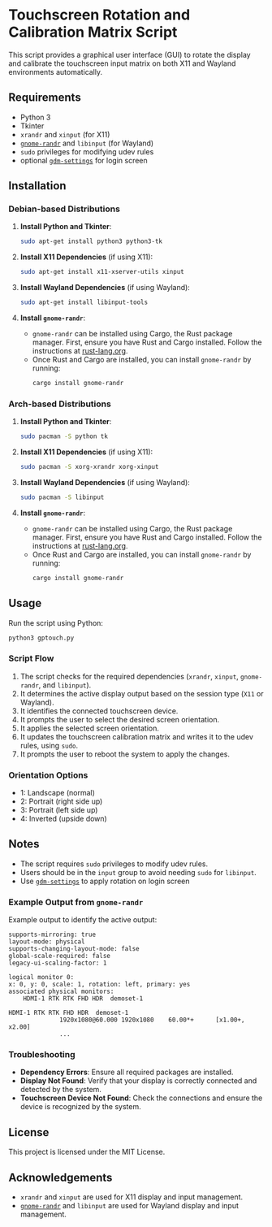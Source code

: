 # Touchscreen Rotation and Calibration Matrix Script

This script provides a graphical user interface (GUI) to rotate the display and calibrate the touchscreen input matrix on both X11 and Wayland environments automatically.

## Requirements

- Python 3
- Tkinter
- `xrandr` and `xinput` (for X11)
- [`gnome-randr`](https://github.com/maxwellainatchi/gnome-randr-rust) and `libinput` (for Wayland)
- `sudo` privileges for modifying udev rules
- optional [`gdm-settings`](https://github.com/gdm-settings/gdm-settings) for login screen

## Installation

### Debian-based Distributions

1. **Install Python and Tkinter**:
    ```bash
    sudo apt-get install python3 python3-tk
    ```

2. **Install X11 Dependencies** (if using X11):
    ```bash
    sudo apt-get install x11-xserver-utils xinput
    ```

3. **Install Wayland Dependencies** (if using Wayland):
    ```bash
    sudo apt-get install libinput-tools
    ```

4. **Install `gnome-randr`**:
    - `gnome-randr` can be installed using Cargo, the Rust package manager. First, ensure you have Rust and Cargo installed. Follow the instructions at [rust-lang.org](https://www.rust-lang.org/tools/install).
    - Once Rust and Cargo are installed, you can install `gnome-randr` by running:
      ```bash
      cargo install gnome-randr
      ```

### Arch-based Distributions

1. **Install Python and Tkinter**:
    ```bash
    sudo pacman -S python tk
    ```

2. **Install X11 Dependencies** (if using X11):
    ```bash
    sudo pacman -S xorg-xrandr xorg-xinput
    ```

3. **Install Wayland Dependencies** (if using Wayland):
    ```bash
    sudo pacman -S libinput
    ```

4. **Install `gnome-randr`**:
    - `gnome-randr` can be installed using Cargo, the Rust package manager. First, ensure you have Rust and Cargo installed. Follow the instructions at [rust-lang.org](https://www.rust-lang.org/tools/install).
    - Once Rust and Cargo are installed, you can install `gnome-randr` by running:
      ```bash
      cargo install gnome-randr
      ```

## Usage

Run the script using Python:
```bash
python3 gptouch.py
```

### Script Flow

1. The script checks for the required dependencies (`xrandr`, `xinput`, `gnome-randr`, and `libinput`).
2. It determines the active display output based on the session type (`X11` or Wayland).
3. It identifies the connected touchscreen device.
4. It prompts the user to select the desired screen orientation.
5. It applies the selected screen orientation.
6. It updates the touchscreen calibration matrix and writes it to the udev rules, using `sudo`.
7. It prompts the user to reboot the system to apply the changes.

### Orientation Options

- 1: Landscape (normal)
- 2: Portrait (right side up)
- 3: Portrait (left side up)
- 4: Inverted (upside down)

## Notes

- The script requires `sudo` privileges to modify udev rules.
- Users should be in the `input` group to avoid needing `sudo` for `libinput`.
- Use [`gdm-settings`](https://github.com/gdm-settings/gdm-settings) to apply rotation on login screen

### Example Output from `gnome-randr`

Example output to identify the active output:
```
supports-mirroring: true
layout-mode: physical
supports-changing-layout-mode: false
global-scale-required: false
legacy-ui-scaling-factor: 1

logical monitor 0:
x: 0, y: 0, scale: 1, rotation: left, primary: yes
associated physical monitors:
    HDMI-1 RTK RTK FHD HDR  demoset-1

HDMI-1 RTK RTK FHD HDR  demoset-1
              1920x1080@60.000 1920x1080    60.00*+      [x1.00+, x2.00]
              ...
```

### Troubleshooting

- **Dependency Errors**: Ensure all required packages are installed.
- **Display Not Found**: Verify that your display is correctly connected and detected by the system.
- **Touchscreen Device Not Found**: Check the connections and ensure the device is recognized by the system.

## License

This project is licensed under the MIT License.

## Acknowledgements

- `xrandr` and `xinput` are used for X11 display and input management.
- [`gnome-randr`](https://github.com/maxwellainatchi/gnome-randr-rust) and `libinput` are used for Wayland display and input management.
